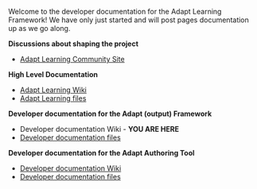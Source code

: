 Welcome to the developer documentation for the Adapt Learning Framework! We have only just started and will post pages documentation up as we go along.

**Discussions about shaping the project**
* [Adapt Learning Community Site](https://community.adaptlearning.org/)

**High Level Documentation**
* [Adapt Learning Wiki](https://github.com/adaptlearning/documentation/wiki)
* [Adapt Learning files](https://github.com/adaptlearning/documentation)

**Developer documentation for the Adapt (output) Framework**
* Developer documentation Wiki - **YOU ARE HERE**
* [Developer documentation files](https://github.com/adaptlearning/adapt_framework)

**Developer documentation for the Adapt Authoring Tool**
* [Developer documentation Wiki](https://github.com/adaptlearning/adapt_authoring/wiki)
* [Developer documentation files](https://github.com/adaptlearning/adapt_authoring)
